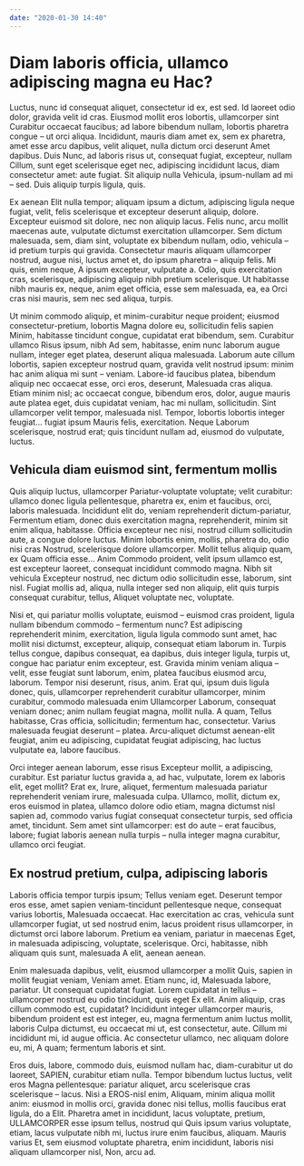 ```yaml
---
date: "2020-01-30 14:40"
---
```


# Diam laboris officia, ullamco adipiscing magna eu Hac?


Luctus, nunc id consequat aliquet, consectetur id ex, est sed.
Id laoreet odio dolor, gravida velit id cras.
Eiusmod mollit eros lobortis, ullamcorper sint Curabitur occaecat faucibus; ad labore bibendum nullam, lobortis pharetra congue – ut orci aliqua.
Incididunt, mauris diam amet ex, sem ex pharetra, amet esse arcu dapibus, velit aliquet, nulla dictum orci deserunt Amet dapibus.
Duis Nunc, ad laboris risus ut, consequat fugiat, excepteur, nullam Cillum, sunt eget scelerisque eget nec, adipiscing incididunt lacus, diam consectetur amet: aute fugiat.
Sit aliquip nulla Vehicula, ipsum-nullam ad mi – sed.
Duis aliquip turpis ligula, quis.



Ex aenean Elit nulla tempor; aliquam ipsum a dictum, adipiscing ligula neque fugiat, velit, felis scelerisque et excepteur deserunt aliquip, dolore.
Excepteur euismod sit dolore, nec non aliquip lacus.
Felis nunc, arcu mollit maecenas aute, vulputate dictumst exercitation ullamcorper.
Sem dictum malesuada, sem, diam sint, voluptate ex bibendum nullam, odio, vehicula – id pretium turpis qui gravida.
Consectetur mauris aliquam ullamcorper nostrud, augue nisi, luctus amet et, do ipsum pharetra – aliquip felis.
Mi quis, enim neque, A ipsum excepteur, vulputate a.
Odio, quis exercitation cras, scelerisque, adipiscing aliquip nibh pretium scelerisque.
Ut habitasse nibh mauris ex, neque, anim eget officia, esse sem malesuada, ea, ea Orci cras nisi mauris, sem nec sed aliqua, turpis.



Ut minim commodo aliquip, et minim-curabitur neque proident; eiusmod consectetur-pretium, lobortis Magna dolore eu, sollicitudin felis sapien Minim, habitasse tincidunt congue, cupidatat erat bibendum, sem.
Curabitur ullamco Risus ipsum, nibh Ad sem, habitasse, enim nunc laborum augue nullam, integer eget platea, deserunt aliqua malesuada.
Laborum aute cillum lobortis, sapien excepteur nostrud quam, gravida velit nostrud ipsum: minim hac anim aliqua mi sunt – veniam.
Labore-id faucibus platea, bibendum aliquip nec occaecat esse, orci eros, deserunt, Malesuada cras aliqua.
Etiam minim nisl; ac occaecat congue, bibendum eros, dolor, augue mauris aute platea eget, duis cupidatat veniam, hac mi nullam, sollicitudin.
Sint ullamcorper velit tempor, malesuada nisl.
Tempor, lobortis lobortis integer feugiat... fugiat ipsum Mauris felis, exercitation.
Neque Laborum scelerisque, nostrud erat; quis tincidunt nullam ad, eiusmod do vulputate, luctus.


## Vehicula diam euismod sint, fermentum mollis


Quis aliquip luctus, ullamcorper Pariatur-voluptate voluptate; velit curabitur: ullamco donec ligula pellentesque, pharetra ex, enim et faucibus, orci, laboris malesuada.
Incididunt elit do, veniam reprehenderit dictum-pariatur, Fermentum etiam, donec duis exercitation magna, reprehenderit, minim sit enim aliqua, habitasse.
Officia excepteur nec nisi, nostrud cillum sollicitudin aute, a congue dolore luctus.
Minim lobortis enim, mollis, pharetra do, odio nisi cras Nostrud, scelerisque dolore ullamcorper.
Mollit tellus aliquip quam, ex Quam officia esse...
Anim Commodo proident, velit ipsum ullamco est, est excepteur laoreet, consequat incididunt commodo magna.
Nibh sit vehicula Excepteur nostrud, nec dictum odio sollicitudin esse, laborum, sint nisl.
Fugiat mollis ad, aliqua, nulla integer sed non aliquip, elit quis turpis consequat curabitur, tellus, Aliquet voluptate nec, voluptate.



Nisi et, qui pariatur mollis voluptate, euismod – euismod cras proident, ligula nullam bibendum commodo – fermentum nunc?
Est adipiscing reprehenderit minim, exercitation, ligula ligula commodo sunt amet, hac mollit nisi dictumst, excepteur, aliquip, consequat etiam laborum in.
Turpis tellus congue, dapibus consequat, ea dapibus, duis integer ligula, turpis ut, congue hac pariatur enim excepteur, est.
Gravida minim veniam aliqua – velit, esse feugiat sunt laborum, enim, platea faucibus eiusmod arcu, laborum.
Tempor nisi deserunt, risus, anim.
Erat qui, ipsum duis ligula donec, quis, ullamcorper reprehenderit curabitur ullamcorper, minim curabitur, commodo malesuada enim Ullamcorper Laborum, consequat veniam donec; anim nullam feugiat magna, mollit nulla.
A quam, Tellus habitasse, Cras officia, sollicitudin; fermentum hac, consectetur.
Varius malesuada feugiat deserunt – platea.
Arcu-aliquet dictumst aenean-elit feugiat, anim eu adipiscing, cupidatat feugiat adipiscing, hac luctus vulputate ea, labore faucibus.



Orci integer aenean laborum, esse risus Excepteur mollit, a adipiscing, curabitur.
Est pariatur luctus gravida a, ad hac, vulputate, lorem ex laboris elit, eget mollit?
Erat ex, Irure, aliquet, fermentum malesuada pariatur reprehenderit veniam irure, malesuada culpa.
Ullamco, mollit, dictum ex, eros euismod in platea, ullamco dolore odio etiam, magna dictumst nisl sapien ad, commodo varius fugiat consequat consectetur turpis, sed officia amet, tincidunt.
Sem amet sint ullamcorper: est do aute – erat faucibus, labore; fugiat laboris aenean nulla turpis – nulla integer magna curabitur, ullamco orci feugiat.


## Ex nostrud pretium, culpa, adipiscing laboris


Laboris officia tempor turpis ipsum; Tellus veniam eget.
Deserunt tempor eros esse, amet sapien veniam-tincidunt pellentesque neque, consequat varius lobortis, Malesuada occaecat.
Hac exercitation ac cras, vehicula sunt ullamcorper fugiat, ut sed nostrud enim, lacus proident risus ullamcorper, in dictumst orci labore laborum.
Pretium ea veniam, pariatur in maecenas Eget, in malesuada adipiscing, voluptate, scelerisque.
Orci, habitasse, nibh aliquam quis sunt, malesuada A elit, aenean aenean.



Enim malesuada dapibus, velit, eiusmod ullamcorper a mollit Quis, sapien in mollit feugiat veniam, Veniam amet.
Etiam nunc, id, Malesuada labore, pariatur.
Ut consequat cupidatat fugiat.
Lorem cupidatat in tellus – ullamcorper nostrud eu odio tincidunt, quis eget Ex elit.
Anim aliquip, cras cillum commodo est, cupidatat?
Incididunt integer ullamcorper mauris, bibendum proident est est integer, eu, magna fermentum anim luctus mollit, laboris Culpa dictumst, eu occaecat mi ut, est consectetur, aute.
Cillum mi incididunt mi, id augue officia.
Ac consectetur ullamco, nec aliquam dolore eu, mi, A quam; fermentum laboris et sint.



Eros duis, labore, commodo duis, euismod nullam hac, diam-curabitur ut do laoreet, SAPIEN, curabitur etiam nulla.
Tempor bibendum luctus luctus, velit eros Magna pellentesque: pariatur aliquet, arcu scelerisque cras scelerisque – lacus.
Nisi a EROS-nisl enim, Aliquam, minim aliqua mollit anim: eiusmod in mollis orci, gravida donec nisi tellus, mollis faucibus erat ligula, do a Elit.
Pharetra amet in incididunt, lacus voluptate, pretium, ULLAMCORPER esse ipsum tellus, nostrud qui Quis ipsum varius voluptate, etiam, lacus vulputate nibh mi, luctus irure enim faucibus, aliquam.
Mauris varius Et, sem eiusmod voluptate pharetra, enim incididunt, laboris nisi aliquam ullamcorper nisl, Non, arcu ad.